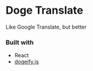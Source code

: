 # Doge Translate

Like Google Translate, but better

### Built with

- React
- [dogeify.js](https://www.npmjs.com/package/dogeify-js)
